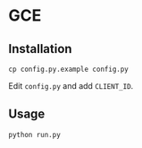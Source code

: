 # GCE

## Installation

```
cp config.py.example config.py
```
Edit `config.py` and add `CLIENT_ID`.

## Usage

```
python run.py
```
